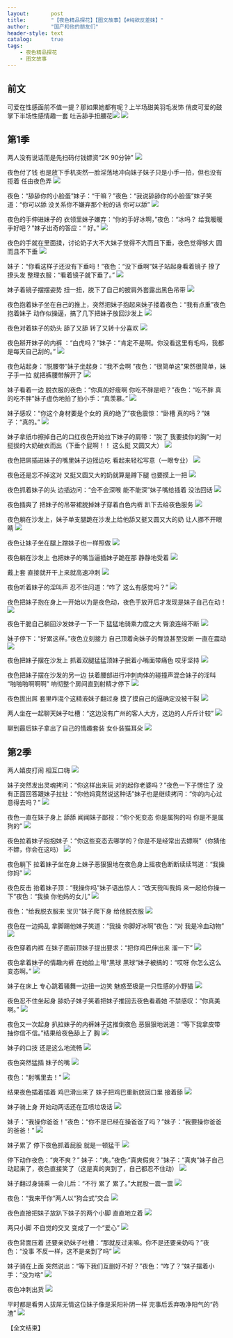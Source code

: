 ```yaml
---
layout:       post
title:        "【夜色精品探花】【图文故事】【#纯欲反差妹】"
author:       "国产和他的朋友们"
header-style: text
catalog:      true
tags:
    - 夜色精品探花
    - 图文故事
---
```


## 前文

可爱在性感面前不值一提？那如果她都有呢？上半场甜美羽毛发饰 俏皮可爱的鼓掌下半场性感情趣一套 吐舌舔手扭腰花![](https://tju.7pzzv.us/tupian/forum/202503/13/181006sjzjh4jzoajjmork.gif)
![](https://tju.7pzzv.us/tupian/forum/202503/13/181251ybl1pcngc1b5zcnw.gif)

## 第1季

两人没有说话而是先扫码付钱嫖资“2K 90分钟”
![](https://tju.7pzzv.us/tupian/forum/202503/26/233306ovvzxsotlzyyt8vx.gif)

夜色付了钱 也是放下手机突然一脸淫荡地冲向妹子妹子只是小手一拍，但也没有揽着 任由夜色弄
![](https://tju.7pzzv.us/tupian/forum/202503/26/233332rdzg4dx6g8kzw6xn.gif)

夜色：“舔舔你的小脸蛋”妹子：“干嘛？”夜色：“我说舔舔你的小脸蛋”妹子笑道：“你可以舔 没关系你不嫌弃那个粉的话 你可以舔”
![](https://tju.7pzzv.us/tupian/forum/202503/26/233351et9tjtu4u12hzpub.gif)

夜色的手伸进妹子的 衣领里妹子嫌弃：“你的手好冰啊，”夜色：“冰吗？ 给我暖暖手好吧？”妹子出奇的答应：“ 好。”
![](https://tju.7pzzv.us/tupian/forum/202503/26/233412qjqufvmhuooszrwv.gif)

夜色的手就在里面揉，讨论奶子大不大妹子觉得不大而且下垂，夜色觉得够大 圆而且不下垂
![](https://tju.7pzzv.us/tupian/forum/202503/26/233439j3383e376saj6sl3.gif)

妹子：“你看这样子还没有下垂吗！”夜色：“没下垂啊”妹子站起身看着镜子 撩了撩头发 整理衣服：“看着镜子就下垂了。”
![](https://tju.7pzzv.us/tupian/forum/202503/26/233459cbojabp7iu77y7ij.gif)

妹子着镜子摆摆姿势 扭一扭，脱下了自己的披肩外套露出黑色吊带
![](https://tju.7pzzv.us/tupian/forum/202503/26/233510l8q8a0ysuhkhya0a.gif)

夜色抱着妹子坐在自己的推上，突然把妹子抱起来妹子搂着夜色：“我有点重”夜色抱着妹子 动作似操逼，搞了几下把妹子放回沙发上
![](https://tju.7pzzv.us/tupian/forum/202503/26/233523wqe37rm1kmjo38ee.gif)

夜色对着妹子的奶头 舔了又舔 转了又转十分喜欢
![](https://tju.7pzzv.us/tupian/forum/202503/26/233546ruxzotxlooxugssl.gif)

夜色掰开妹子的内裤 ：“白虎吗？”妹子：“肯定不是啊。你没看这里有毛吗，我都是每天自己刮的。”
![](https://tju.7pzzv.us/tupian/forum/202503/26/233601vdjkw2eijjqxxw2p.gif)

夜色站起身：“脱腰带”妹子坐起身：“我不会啊 ”夜色：“很简单这”果然很简单，妹子手一拉 就把裤腰带解开了
![](https://tju.7pzzv.us/tupian/forum/202503/26/233621dav9ii5yr8i90gw5.gif)

妹子看着一边 脱衣服的夜色：“你真的好瘦啊 你吃不胖是吧？”夜色：“吃不胖 真的吃不胖”妹子虚伪地拍了拍小手：“真羡慕。”
![](https://tju.7pzzv.us/tupian/forum/202503/26/233637ezygpbxrspp6sqwp.gif)

妹子感叹：“你这个身材要是个女的 真的绝了”夜色震惊：“卧槽 真的吗？”妹子：“真的。”
![](https://tju.7pzzv.us/tupian/forum/202503/26/233652d3l99g9wolo5d9wt.gif)

妹子拿纸巾擦掉自己的口红夜色开始拉下妹子的肩带：“脱了 我要揉你的胸”一对挺拔的大奶破衣而出（下垂个屁啊！！ 这么挺 又圆又大）
![](https://tju.7pzzv.us/tupian/forum/202503/26/233709mtdiz4i1kosyakki.gif)

夜色把屌插进妹子的嘴里妹子边摇边吃 看起来轻松写意（一眼专业）
![](https://tju.7pzzv.us/tupian/forum/202503/26/233728q8zu0y0y3viqlcpl.gif)

夜色还是忘不掉这对 又挺又圆又大的奶就算是蹲下腿 也要摸上一把
![](https://tju.7pzzv.us/tupian/forum/202503/26/233752je6sbbgbbw83br7f.gif)

夜色抓着妹子的头 边插边问：“会不会深喉 能不能深”妹子嘴给插着 没法回话
![](https://tju.7pzzv.us/tupian/forum/202503/26/233804nsbnrh6wwhrrxbhh.gif)

夜色插爽了 把妹子的吊带裙脱掉妹子穿着白色内裤 趴下去给夜色服务
![](https://tju.7pzzv.us/tupian/forum/202503/26/233820zc2z8nqq75hbzqe6.gif)

夜色躺在沙发上，妹子单支腿跪在沙发上给他舔又挺又圆又大的奶 让人挪不开眼睛
![](https://tju.7pzzv.us/tupian/forum/202503/26/233832m3ed7n9n3dre9n39.gif)

夜色让妹子坐在腿上蹭妹子也一样照做
![](https://tju.7pzzv.us/tupian/forum/202503/26/233850m0h00l4yji3izjy0.gif)

夜色躺在沙发上 也把妹子的嘴当逼插妹子跪在那 静静地受着
![](https://tju.7pzzv.us/tupian/forum/202503/26/233906p6rus6qjt99pqunj.gif)

戴上套 直接就开干上来就高速冲刺
![](https://tju.7pzzv.us/tupian/forum/202503/26/233919ls92f9tf9fc557s2.gif)

夜色听着妹子的淫叫声 忍不住问道：“咋了 这么有感觉吗？”
![](https://tju.7pzzv.us/tupian/forum/202503/26/233930nggoing73nsgsvwx.gif)

夜色把妹子抱在身上一开始以为是夜色动，夜色手放开后才发现是妹子自己在动！
![](https://tju.7pzzv.us/tupian/forum/202503/26/233942ughx4gwhch4kgxcx.gif)

夜色干脆自己躺回沙发妹子一下一下 猛猛地骑乘力度之大 臀浪连绵不断
![](https://tju.7pzzv.us/tupian/forum/202503/26/233951yfhfhg1hetwkwre0.gif)

妹子停下：“好累这样。”夜色立刻接力 自己顶着肏妹子的臀浪甚至没断 一直在震动
![](https://tju.7pzzv.us/tupian/forum/202503/26/234004atfr5eks7oyy05ex.gif)

夜色把妹子摆在沙发上 抓着双腿猛猛顶妹子抿着小嘴面带痛色 咬牙坚持
![](https://tju.7pzzv.us/tupian/forum/202503/26/234021yz87ffilolou2vf6.gif)

夜色把妹子摆在沙发的另一边 扶着腰部进行冲刺肉体的碰撞声混合妹子的淫叫 “啪啪啪啊啊啊” 响彻整个房间直到射精才停下
![](https://tju.7pzzv.us/tupian/forum/202503/26/234030z9lff69urcx9ue8k.gif)

夜色拔出屌 套里咋混个这精液妹子翻过身 摸了摸自己的逼确定没被干裂
![](https://tju.7pzzv.us/tupian/forum/202503/26/234045py48hy9bqfey85l4.gif)

两人坐在一起聊天妹子吐槽：“这边没有广州的客人大方，这边的人斤斤计较”
![](https://tju.7pzzv.us/tupian/forum/202503/26/234059b4oi7jmicomiiqeo.gif)

聊到最后妹子拿出了自己的情趣套装 女仆装猫耳朵
![](https://tju.7pzzv.us/tupian/forum/202503/26/234132rm5wprwqggrdfrha.gif)

## 第2季

两人嬉皮打闹 相互口嗨
![](https://tju.7pzzv.us/tupian/forum/202503/26/234201v666gg2w0j50dk2j.gif)

妹子突然发出灵魂拷问：“你这样出来玩 对的起你老婆吗？”夜色一下子愣住了 没有正面回答跟妹子拉扯：“你他妈竟然说这种话”妹子也是继续拷问：“你的内心过意得去吗？”
![](https://tju.7pzzv.us/tupian/forum/202503/26/234218ppuuzfdlo2fg2fls.gif)

夜色一直在妹子身上 舔舔 闻闻妹子鄙视：“你个死变态 你是属狗的吗 你是不是属狗的”
![](https://tju.7pzzv.us/tupian/forum/202503/26/234231ezjjyjkjv4kyjk7s.gif)

夜色拉着妹子抱抱妹子：“你这些变态去哪学的？你是不是经常出去嫖啊”（你猜他不嫖，你会在这吗）
![](https://tju.7pzzv.us/tupian/forum/202503/26/234245qy2knwz4skha2rs2.gif)

夜色躺下 拉着妹子坐在身上妹子恶狠狠地在夜色身上摇夜色断断续续骂道：“我操你妈”
![](https://tju.7pzzv.us/tupian/forum/202503/26/234256w40gjhajth0hbvv9.gif)

夜色反击 抬着妹子顶：“我操你吗”妹子语出惊人：“改天我叫我妈 来一起给你操一下”夜色：“我操 你他妈的女儿”
![](https://tju.7pzzv.us/tupian/forum/202503/26/234310sex59zuh59950exe.gif)

夜色：“给我脱衣服来 宝贝”妹子爬下身 给他脱衣服
![](https://tju.7pzzv.us/tupian/forum/202503/26/234331x2f2nvh32hnpt27n.gif)

夜色在一边捣乱 拿脚踢他妹子笑道：“我操 你脚好冰啊”夜色：“对 我是冷血动物”
![](https://tju.7pzzv.us/tupian/forum/202503/26/234352sx5cdkcu7a5yodsc.gif)

夜色穿着内裤 在妹子面前顶妹子提出要求：“把你鸡巴伸出来 溜一下”
![](https://tju.7pzzv.us/tupian/forum/202503/26/234403vdjafdf9fn9nhwjk.gif)

夜色拿着妹子的情趣内裤 在她脸上甩“黑球 黑球”妹子被搞的：“哎呀 你怎么这么变态啊。”
![](https://tju.7pzzv.us/tupian/forum/202503/26/234422d2adyvjjyqadqaj2.gif)

妹子在床上 专心跳着骚舞一边扭一边笑 魅惑至极是一只性感的小野猫
![](https://tju.7pzzv.us/tupian/forum/202503/26/234435e7ew4shwe4lkh2lc.gif)

夜色忍不住坐起身 舔奶子妹子笑着把妹子推回去夜色看着她 不禁感叹：“你真美啊。”
![](https://tju.7pzzv.us/tupian/forum/202503/26/234455xwg75d8fwln01lga.gif)

夜色又一次起身 扒拉妹子的内裤妹子这推倒夜色 恶狠狠地说道：“等下我拿皮带抽你信不信。”结果给夜色舔上了 胸
![](https://tju.7pzzv.us/tupian/forum/202503/26/234509hfycm8f10ydm8u2e.gif)

妹子的口技 还是这么地流畅
![](https://tju.7pzzv.us/tupian/forum/202503/26/234523wad666nnw3r6dy5a.gif)

夜色突然猛插 妹子的嘴
![](https://tju.7pzzv.us/tupian/forum/202503/26/234541z8quwqhthhqqqiu8.gif)

夜色：“射嘴里去！”
![](https://tju.7pzzv.us/tupian/forum/202503/26/234555s4z97t1z47744epc.gif)

结果夜色插着插着 鸡巴滑出来了 妹子把鸡巴重新放回口里 接着舔
![](https://tju.7pzzv.us/tupian/forum/202503/26/234607skackdby9q49zd2z.gif)

妹子骑上身 开始动两话还在互喷垃圾话
![](https://tju.7pzzv.us/tupian/forum/202503/26/234619qh1sh42dnqaphdqo.gif)

妹子：“我操你爸爸！”夜色：“你不是已经在操爸爸了吗？”妹子：“我要操你爸爸的爸爸！”
![](https://tju.7pzzv.us/tupian/forum/202503/26/234628mhkb2vv7xzhaw1ah.gif)

妹子累了 停下夜色抓着屁股 就是一顿猛干
![](https://tju.7pzzv.us/tupian/forum/202503/26/234644v1uqoiyfo1y1i7qr.gif)

停下动作夜色：“爽不爽？” 妹子：“爽。”夜色:“真爽假爽？”妹子：“真爽”妹子自己动起来了，夜色直接笑了（这是真的爽到了，自己都忍不住动）
![](https://tju.7pzzv.us/tupian/forum/202503/26/234653fliy0y8qy8qppuiu.gif)

妹子翻过身骑乘 一会儿后：“不行 累了 累了。”大屁股一震一震
![](https://tju.7pzzv.us/tupian/forum/202503/26/234703q4x7e70ie23p7xkx.gif)

夜色：“我来干你”两人以“狗合式”交合
![](https://tju.7pzzv.us/tupian/forum/202503/26/234723vxng43dieudwbi31.gif)

夜色直接把妹子放趴下妹子的两个小脚 直直地立着
![](https://tju.7pzzv.us/tupian/forum/202503/26/234736losomcsmasmasszh.gif)

两只小脚 不自觉的交叉 变成了一个“爱心”
![](https://tju.7pzzv.us/tupian/forum/202503/26/234748kg4bz04y4gpg0nhb.gif)

夜色背面压着 还要亲奶妹子吐槽：“那就反过来嘛。你不是还要亲奶吗？”夜色：“没事 不反一样，这不是亲到了吗”
![](https://tju.7pzzv.us/tupian/forum/202503/26/234802djjs4j0vcggg69cn.gif)

妹子骑在上面 突然说出：“等下我们互删好不好？”夜色：“咋了？”妹子摆着小手：“没为啥”
![](https://tju.7pzzv.us/tupian/forum/202503/26/234815ziybksuim2mlzvbq.gif)

夜色冲刺出货
![](https://tju.7pzzv.us/tupian/forum/202503/26/234839fgaimmmg6emoomsd.gif)

平时都是看男人拔屌无情这位妹子像是采阳补阴一样 完事后丢弃吸净阳气的“药渣”
![](https://tju.7pzzv.us/tupian/forum/202503/26/234858g39jj0gz7p3io363.gif)

【全文结束】